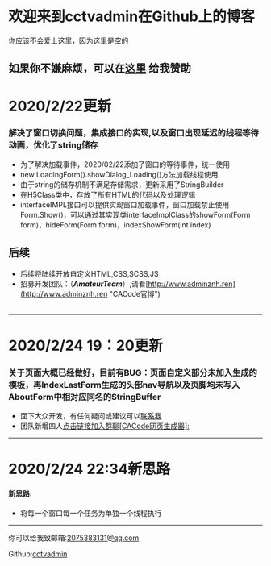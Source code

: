 # 欢迎来到cctvadmin在Github上的博客  
  
  
  
  
你应该不会爱上这里，因为这里是空的
  
  
  
如果你不嫌麻烦，可以在[**这里**](weixin.png) 给我赞助  
  -----------------------------------------------------  
# 2020/2/22更新
### 解决了窗口切换问题，集成接口的实现,以及窗口出现延迟的线程等待动画，优化了string储存
* 为了解决加载事件，2020/02/22添加了窗口的等待事件，统一使用  
* new LoadingForm().showDialog_Loading()方法加载线程使用  
* 由于string的储存机制不满足存储需求，更新采用了StringBuilder  
* 在H5Class类中，存放了所有HTML的代码以及处理逻辑
* interfaceIMPL接口可以提供实现窗口加载事件，窗口加载禁止使用Form.Show()，可以通过其实现类interfaceImplClass的showForm(Form form)，hideForm(Form form)，indexShowForm(int index)  
## 后续
* 后续将陆续开放自定义HTML,CSS,SCSS,JS
* 招募开发团队：（<strong>*AmateurTeam*</strong>）,请看[http://www.adminznh.ren](http://www.adminznh.ren "CACode官博")<br><br>
 ----  
# 2020/2/24 19：20更新
### 关于页面大概已经做好，目前有BUG：页面自定义部分未加入生成的模板，再IndexLastForm生成的头部nav导航以及页脚均未写入AboutForm中相对应同名的StringBuffer  
* 面下大众开发，有任何疑问或建议可以[联系我](tencent://message/?Menu=yes&uin=2075383131&Service=300&sigT=45a1e5847943b64c6ff3990f8a9e644d2b31356cb0b4ac6b24663a3c8dd0f8aa12a595b1714f9d45 "打开临时会话")
* 团队新增四人[点击链接加入群聊[CACode网页生成器]:](https://jq.qq.com/?_wv=1027&k=5d6hNJT)
 ----  
# 2020/2/24 22:34新思路
#### 新思路:
* 将每一个窗口每一个任务为单独一个线程执行
----
  你可以给我致邮箱:[2075383131@qq.com](tencent://message/?Menu=yes&uin=2075383131&Service=300&sigT=45a1e5847943b64c6ff3990f8a9e644d2b31356cb0b4ac6b24663a3c8dd0f8aa12a595b1714f9d45)
  
  Github:[cctvadmin](https://github.com/cctvadmin/)
